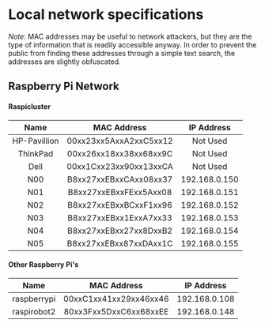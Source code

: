 # Local network specifications

*Note*:  MAC addresses may be useful to network attackers, but they are the type of information that is 
readily accessible anyway.  In order to prevent the public from finding these addresses through a simple
text search, the addresses are slightly obfuscated.

## Raspberry Pi Network

#### Raspicluster

|Name         |MAC Address           |IP Address   |
|:-----------:|:--------------------:|:-----------:|
|HP-Pavillion |00xx23xx5AxxA2xxC5xx12|Not Used|
|ThinkPad     |00xx26xx18xx38xx68xx9C|Not Used|
|Dell         |00xx1Cxx23xx90xx13xxCA|Not Used|
|N00          |B8xx27xxEBxxCAxx08xx37|192.168.0.150|
|N01          |B8xx27xxEBxxFExx5Axx08|192.168.0.151|
|N02          |B8xx27xxEBxxBCxxF1xx96|192.168.0.152|
|N03          |B8xx27xxEBxx1ExxA7xx33|192.168.0.153|
|N04          |B8xx27xxEBxx27xx8DxxB2|192.168.0.154|
|N05          |B8xx27xxEBxx87xxDAxx1C|192.168.0.155|

#### Other Raspberry Pi's

|Name       |MAC Address           |IP Address   |
|:---------:|:--------------------:|:-----------:|
|raspberrypi|00xxC1xx41xx29xx46xx46|192.168.0.108|
|raspirobot2|80xx3Fxx5DxxC6xx68xxEE|192.168.0.148|

